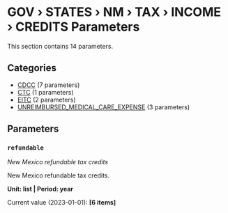 # GOV › STATES › NM › TAX › INCOME › CREDITS Parameters

This section contains 14 parameters.

## Categories

- [CDCC](cdcc/index.md) (7 parameters)
- [CTC](ctc/index.md) (1 parameters)
- [EITC](eitc/index.md) (2 parameters)
- [UNREIMBURSED_MEDICAL_CARE_EXPENSE](unreimbursed_medical_care_expense/index.md) (3 parameters)

## Parameters

### `refundable`
*New Mexico refundable tax credits*

New Mexico refundable tax credits.

**Unit: list | Period: year**

Current value (2023-01-01): **[6 items]**

